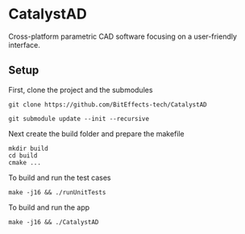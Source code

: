 # CatalystAD

Cross-platform parametric CAD software focusing on a user-friendly interface.

## Setup

First, clone the project and the submodules
```
git clone https://github.com/BitEffects-tech/CatalystAD

git submodule update --init --recursive
```

Next create the build folder and prepare the makefile
```
mkdir build
cd build
cmake ...
```

To build and run the test cases
```
make -j16 && ./runUnitTests
```

To build and run the app
```
make -j16 && ./CatalystAD
```

